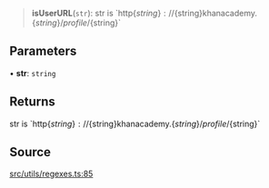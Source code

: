 > **isUserURL**(`str`): str is \`http$\{string\}://$\{string\}khanacademy.$\{string\}/profile/$\{string\}\`

## Parameters

• **str**: `string`

## Returns

str is \`http$\{string\}://$\{string\}khanacademy.$\{string\}/profile/$\{string\}\`

## Source

[src/utils/regexes.ts:85](https://github.com/bhavjitChauhan/khan-api/blob/214cc6672777162cd3ec638a3ad3a22f7fe37e04/src/utils/regexes.ts#L85)
